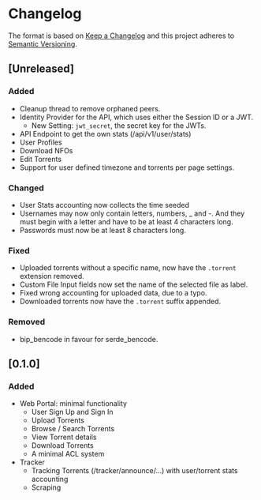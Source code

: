# Changelog

The format is based on [Keep a Changelog](http://keepachangelog.com/en/1.0.0/)
and this project adheres to [Semantic Versioning](http://semver.org/spec/v2.0.0.html).

## [Unreleased]

### Added
- Cleanup thread to remove orphaned peers.
- Identity Provider for the API, which uses either the Session ID or a JWT.
    - New Setting: `jwt_secret`, the secret key for the JWTs.
- API Endpoint to get the own stats (/api/v1/user/stats)
- User Profiles
- Download NFOs
- Edit Torrents
- Support for user defined timezone and torrents per page settings.

### Changed
- User Stats accounting now collects the time seeded
- Usernames may now only contain letters, numbers, _ and -. And they must begin with a letter and have to be at least 4 characters long.
- Passwords must now be at least 8 characters long.

### Fixed
- Uploaded torrents without a specific name, now have the `.torrent` extension removed.
- Custom File Input fields now set the name of the selected file as label.
- Fixed wrong accounting for uploaded data, due to a typo.
- Downloaded torrents now have the `.torrent` suffix appended.

### Removed
- bip_bencode in favour for serde_bencode.

## [0.1.0]

### Added

- Web Portal: minimal functionality
    - User Sign Up and Sign In
    - Upload Torrents
    - Browse / Search Torrents
    - View Torrent details
    - Download Torrents
    - A minimal ACL system
- Tracker
    - Tracking Torrents (/tracker/announce/...) with user/torrent stats accounting
    - Scraping
